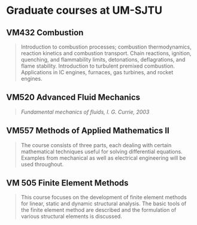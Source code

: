 # Graduate courses at UM-SJTU

## VM432 Combustion

> Introduction to combustion processes; combustion thermodynamics, reaction kinetics and combustion transport. Chain reactions, ignition, quenching, and flammability limits, detonations, deflagrations, and flame stability. Introduction to turbulent premixed combustion. Applications in IC engines, furnaces, gas turbines, and rocket engines.

## VM520 Advanced Fluid Mechanics

> *Fundamental mechanics of fluids, I. G. Currie, 2003*

## VM557 Methods of Applied Mathematics II

> The course consists of three parts, each dealing with certain mathematical techniques useful for solving differential equations. Examples from mechanical as well as electrical engineering will be used throughout.

## VM 505 Finite Element Methods

> This course focuses on the development of finite element methods for linear, static and dynamic structural analysis. The basic tools of the finite element method are described and the formulation of various structural elements is discussed.
